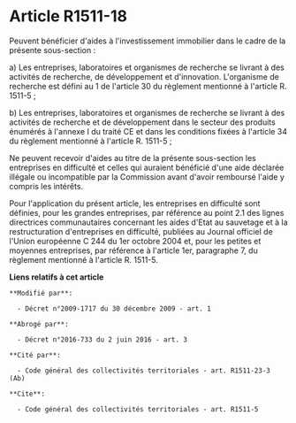 # Article R1511-18

Peuvent bénéficier d'aides à l'investissement immobilier dans le cadre de la présente sous-section : 

a) Les entreprises, laboratoires et organismes de recherche se livrant à des activités de recherche, de développement et
d'innovation. L'organisme de recherche est défini au 1 de l'article 30 du règlement mentionné à l'article R. 1511-5 ; 

b) Les entreprises, laboratoires et organismes de recherche se livrant à des activités de recherche et de développement dans
le secteur des produits énumérés à l'annexe I du traité CE et dans les conditions fixées à l'article 34 du règlement
mentionné à l'article R. 1511-5 ; 

Ne peuvent recevoir d'aides au titre de la présente sous-section les entreprises en difficulté et celles qui auraient
bénéficié d'une aide déclarée illégale ou incompatible par la Commission avant d'avoir remboursé l'aide y compris les
intérêts. 

Pour l'application du présent article, les entreprises en difficulté sont définies, pour les grandes entreprises, par
référence au point 2.1 des lignes directrices communautaires concernant les aides d'Etat au sauvetage et à la restructuration
d'entreprises en difficulté, publiées au Journal officiel de l'Union européenne C 244 du 1er octobre 2004 et, pour les
petites et moyennes entreprises, par référence à l'article 1er, paragraphe 7, du règlement mentionné à l'article R. 1511-5.

**Liens relatifs à cet article**

	**Modifié par**:

	  - Décret n°2009-1717 du 30 décembre 2009 - art. 1

	**Abrogé par**:

	  - Décret n°2016-733 du 2 juin 2016 - art. 3

	**Cité par**:

	  - Code général des collectivités territoriales - art. R1511-23-3 (Ab)

	**Cite**:

	  - Code général des collectivités territoriales - art. R1511-5
